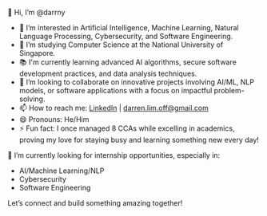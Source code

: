 👋 Hi, I’m @darrny

-	👀 I’m interested in Artificial Intelligence, Machine Learning, Natural Language Processing, Cybersecurity, and Software Engineering.
- 🌱 I’m studying Computer Science at the National University of Singapore.
- 📚 I'm currently learning advanced AI algorithms, secure software development practices, and data analysis techniques.
- 💞️ I’m looking to collaborate on innovative projects involving AI/ML, NLP models, or software applications with a focus on impactful problem-solving.
-	📫 How to reach me: [LinkedIn](https://www.linkedin.com/in/darren-lim-2542a0293/) | darren.lim.off@gmail.com
-	😄 Pronouns: He/Him
-	⚡ Fun fact: I once managed 8 CCAs while excelling in academics, proving my love for staying busy and learning something new every day!

🚀 I’m currently looking for internship opportunities, especially in:
- AI/Machine Learning/NLP
- Cybersecurity
- Software Engineering

Let’s connect and build something amazing together!
